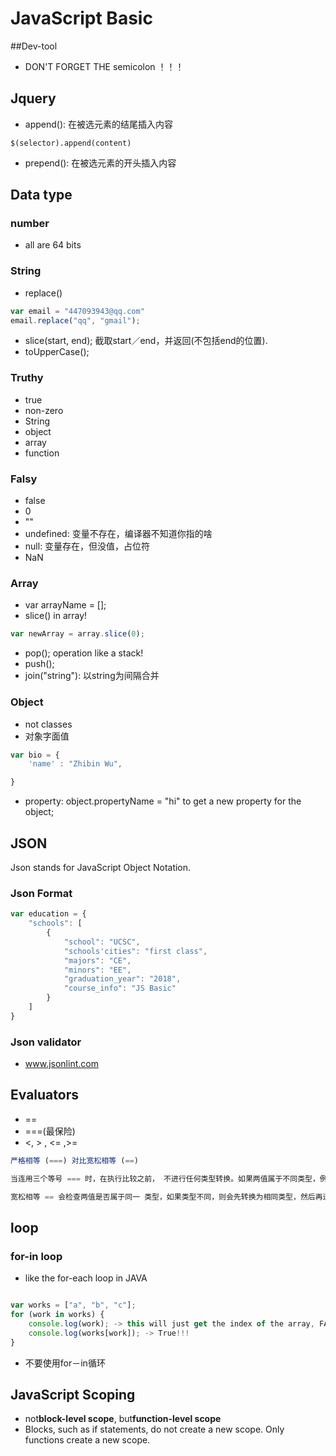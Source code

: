 # JavaScript Basic

##Dev-tool
* DON'T FORGET THE semicolon ！！！

## Jquery
* append(): 在被选元素的结尾插入内容
```JavaSript
$(selector).append(content)
```
* prepend(): 在被选元素的开头插入内容

## Data type
### number
* all are 64 bits
### String
* replace()
```JavaScript
var email = "447093943@qq.com"
email.replace("qq", "gmail");
```
* slice(start, end); 截取start／end，并返回(不包括end的位置).
* toUpperCase();

### Truthy
* true
* non-zero
* String
* object
* array
* function

### Falsy
* false
* 0
* ""
* undefined: 变量不存在，编译器不知道你指的啥
* null: 变量存在，但没值，占位符
* NaN

### Array
* var arrayName = [];
* slice() in array!
```JavaScript
var newArray = array.slice(0);
```
* pop(); operation like a stack!
* push();
* join("string"): 以string为间隔合并

### Object
* not classes
* 对象字面值
```JavaScript
var bio = {
    'name' : "Zhibin Wu",

}
```
* property: object.propertyName = "hi" to get a new property for the object;

## JSON
Json stands for JavaScript Object Notation.

### Json Format
```JavaScript
var education = {
    "schools": [
        {
            "school": "UCSC",
            "schools'cities": "first class",
            "majors": "CE",
            "minors": "EE",
            "graduation_year": "2018",
            "course_info": "JS Basic"
        }
    ]
}
```


### Json validator
* www.jsonlint.com

## Evaluators
* ==
* ===(最保险)
* <, > , <= ,>=
```JavaScript
严格相等 (===) 对比宽松相等 (==)

当连用三个等号 === 时，在执行比较之前， 不进行任何类型转换。如果两值属于不同类型，例如， 字符串和数字，则二者永远也不能相等。 仅当数值相等且类型相同时， 才返回 true。

宽松相等 == 会检查两值是否属于同一 类型，如果类型不同，则会先转换为相同类型，然后再进行比较。如果 类型相同，则 === 和 == 的结果 完全一致。如果不同，则可能会产生 意外结果。
```

## loop
### for-in loop
* like the for-each loop in JAVA
```JavaScript

var works = ["a", "b", "c"];
for (work in works) {
    console.log(work); -> this will just get the index of the array, FALSE!!!
    console.log(works[work]); -> True!!!
}
```
* 不要使用for－in循环

## JavaScript Scoping
* not**block-level scope**, but**function-level scope**
* Blocks, such as if statements, do not create a new scope. Only functions create a new scope.
